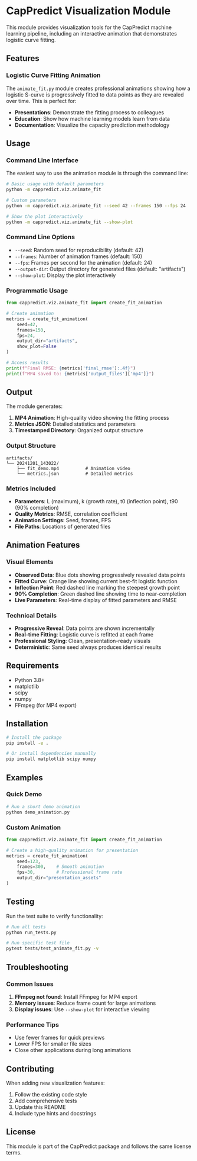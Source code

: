 # CapPredict Visualization Module

This module provides visualization tools for the CapPredict machine learning pipeline, including an interactive animation that demonstrates logistic curve fitting.

## Features

### Logistic Curve Fitting Animation

The `animate_fit.py` module creates professional animations showing how a logistic S-curve is progressively fitted to data points as they are revealed over time. This is perfect for:

- **Presentations**: Demonstrate the fitting process to colleagues
- **Education**: Show how machine learning models learn from data
- **Documentation**: Visualize the capacity prediction methodology

## Usage

### Command Line Interface

The easiest way to use the animation module is through the command line:

```bash
# Basic usage with default parameters
python -m cappredict.viz.animate_fit

# Custom parameters
python -m cappredict.viz.animate_fit --seed 42 --frames 150 --fps 24

# Show the plot interactively
python -m cappredict.viz.animate_fit --show-plot
```

### Command Line Options

- `--seed`: Random seed for reproducibility (default: 42)
- `--frames`: Number of animation frames (default: 150)
- `--fps`: Frames per second for the animation (default: 24)
- `--output-dir`: Output directory for generated files (default: "artifacts")
- `--show-plot`: Display the plot interactively

### Programmatic Usage

```python
from cappredict.viz.animate_fit import create_fit_animation

# Create animation
metrics = create_fit_animation(
    seed=42,
    frames=150,
    fps=24,
    output_dir="artifacts",
    show_plot=False
)

# Access results
print(f"Final RMSE: {metrics['final_rmse']:.4f}")
print(f"MP4 saved to: {metrics['output_files']['mp4']}")
```

## Output

The module generates:

1. **MP4 Animation**: High-quality video showing the fitting process
2. **Metrics JSON**: Detailed statistics and parameters
3. **Timestamped Directory**: Organized output structure

### Output Structure

```
artifacts/
└── 20241201_143022/
    ├── fit_demo.mp4          # Animation video
    └── metrics.json          # Detailed metrics
```

### Metrics Included

- **Parameters**: L (maximum), k (growth rate), t0 (inflection point), t90 (90% completion)
- **Quality Metrics**: RMSE, correlation coefficient
- **Animation Settings**: Seed, frames, FPS
- **File Paths**: Locations of generated files

## Animation Features

### Visual Elements

- **Observed Data**: Blue dots showing progressively revealed data points
- **Fitted Curve**: Orange line showing current best-fit logistic function
- **Inflection Point**: Red dashed line marking the steepest growth point
- **90% Completion**: Green dashed line showing time to near-completion
- **Live Parameters**: Real-time display of fitted parameters and RMSE

### Technical Details

- **Progressive Reveal**: Data points are shown incrementally
- **Real-time Fitting**: Logistic curve is refitted at each frame
- **Professional Styling**: Clean, presentation-ready visuals
- **Deterministic**: Same seed always produces identical results

## Requirements

- Python 3.8+
- matplotlib
- scipy
- numpy
- FFmpeg (for MP4 export)

## Installation

```bash
# Install the package
pip install -e .

# Or install dependencies manually
pip install matplotlib scipy numpy
```

## Examples

### Quick Demo

```bash
# Run a short demo animation
python demo_animation.py
```

### Custom Animation

```python
from cappredict.viz.animate_fit import create_fit_animation

# Create a high-quality animation for presentation
metrics = create_fit_animation(
    seed=123,
    frames=300,    # Smooth animation
    fps=30,        # Professional frame rate
    output_dir="presentation_assets"
)
```

## Testing

Run the test suite to verify functionality:

```bash
# Run all tests
python run_tests.py

# Run specific test file
pytest tests/test_animate_fit.py -v
```

## Troubleshooting

### Common Issues

1. **FFmpeg not found**: Install FFmpeg for MP4 export
2. **Memory issues**: Reduce frame count for large animations
3. **Display issues**: Use `--show-plot` for interactive viewing

### Performance Tips

- Use fewer frames for quick previews
- Lower FPS for smaller file sizes
- Close other applications during long animations

## Contributing

When adding new visualization features:

1. Follow the existing code style
2. Add comprehensive tests
3. Update this README
4. Include type hints and docstrings

## License

This module is part of the CapPredict package and follows the same license terms.
